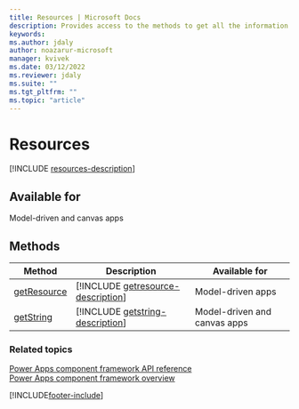 ```yaml
---
title: Resources | Microsoft Docs
description: Provides access to the methods to get all the information about the resource files defined in the manifest.
keywords:
ms.author: jdaly
author: noazarur-microsoft
manager: kvivek
ms.date: 03/12/2022
ms.reviewer: jdaly
ms.suite: ""
ms.tgt_pltfrm: ""
ms.topic: "article"
---
```


# Resources

[!INCLUDE [resources-description](includes/resources-description.md)]

## Available for 

Model-driven and canvas apps

## Methods

|Method | Description |Available for|
| ------|-------------|------------|
|[getResource](resources/getresource.md)|[!INCLUDE [getresource-description](resources/includes/getresource-description.md)]| Model-driven apps|
|[getString](resources/getstring.md)|[!INCLUDE [getstring-description](resources/includes/getstring-description.md)]|Model-driven and canvas apps|


### Related topics

[Power Apps component framework API reference](../reference/index.md)<br/>
[Power Apps component framework overview](../overview.md)

[!INCLUDE[footer-include](../../../includes/footer-banner.md)]